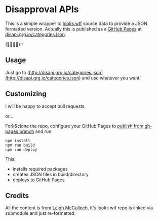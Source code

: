 # Disapproval APIs

This is a simple wrapper to [looks.wtf](https://github.com/leighmcculloch/looks.wtf) source data to provide a JSON formatted version. 
Actually this is published as a [GitHub Pages](https://pages.github.com/) at [disapi.grg.io/categories.json](http://disapi.grg.io/categories.json).  

(☞ﾟ∀ﾟ)☞

## Usage
Just go to [http://disapi.grg.io/categories.json](http://disapi.grg.io/categories.json) and use whatever you want!

## Customizing
I will be happy to accept pull requests.

or...  

Fork&clone the repo, configure your GitHub Pages to [publish from gh-pages branch](https://help.github.com/articles/configuring-a-publishing-source-for-github-pages/#enabling-github-pages-to-publish-your-site-from-master-or-gh-pages) and run:

```
npm install
npm run build
npm run deploy
```

This:

* installs required packages
* creates JSON files in build/directory
* deploys to GitHub Pages

## Credits
All the content is from [Leigh McCulloch](https://github.com/leighmcculloch), it's looks.wtf repo is linked via submodule and just re-formatted.
